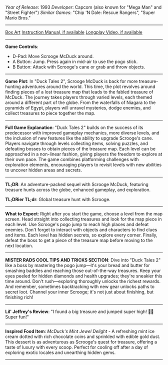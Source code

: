 *Year of Release*: 1993
*Developer*: Capcom (also known for "Mega Man" and "Street Fighter")
*Similar Games*: "Chip 'N Dale: Rescue Rangers", "Super Mario Bros."

---
[Box Art](https://www.google.com/search?newwindow=1&sca_esv=171a28ce0fc58a51&q=NES+Game+Box+Art+Duck+Tales+2&uds=AMwkrPvg5PKm_dNhMKTbEqnEKe3-6XxiOpNFjFnlqxFDMqlwhD6DPVRAm9-_1gPBbxy9DIo_-S5UzNiyucG_Gr6nVqbvCtLly5uEc6a3pXEPsUbauYHkPixzlqsDC7Hx8tvooks1KEQd&udm=2&sa=X&ved=2ahUKEwi1r5fThMWEAxVsGtAFHU9IDJYQtKgLegQIDBAB&biw=1536&bih=714&dpr=1.25) 
[Instruction Manual, if available](https://www.google.com/search?q=NES+Instruction+Manual+Duck+Tales+2)
[Longplay Video, if available](https://www.youtube.com/results?search_query=nes+full+longplay+Duck+Tales+2) 

- - -
**Game Controls**:
- D-Pad: Move Scrooge McDuck around.
- A Button: Jump. Press again in mid-air to use the pogo stick.
- B Button: Attack with Scrooge's cane or grab and throw objects.

- - -
**Game Plot**: In "Duck Tales 2", Scrooge McDuck is back for more treasure-hunting adventures around the world. This time, the plot revolves around finding pieces of a lost treasure map that leads to the fabled treasure of McDuck. The journey takes players through varied levels, each themed around a different part of the globe. From the waterfalls of Niagara to the pyramids of Egypt, players will unravel mysteries, dodge enemies, and collect treasures to piece together the map.

- - -
**Full Game Explanation**: "Duck Tales 2" builds on the success of its predecessor with improved gameplay mechanics, more diverse levels, and the inclusion of new features like the ability to upgrade Scrooge's cane. Players navigate through levels collecting items, solving puzzles, and defeating bosses to obtain pieces of the treasure map. Each level can be approached in a non-linear fashion, giving players the freedom to explore at their own pace. The game combines platforming challenges with exploration elements, encouraging players to revisit levels with new abilities to uncover hidden areas and secrets.

- - -
**TL;DR**: An adventure-packed sequel with Scrooge McDuck, featuring treasure hunts across the globe, enhanced gameplay, and exploration.

**TL;DRier TL;dr**: Global treasure hunt with Scrooge.

- - -
**What to Expect**: Right after you start the game, choose a level from the map screen. Head straight into collecting treasures and look for the map piece in each level. Use Scrooge's pogo jump to reach high places and defeat enemies. Don't forget to interact with objects and characters to find clues and items. Each level has hidden secrets, so explore every corner. Finally, defeat the boss to get a piece of the treasure map before moving to the next location.

---

**MISTER RADS COOL TIPS AND TRICKS SECTION**: Dive into "Duck Tales 2" like a boss by mastering the pogo jump—it's your bread and butter for smashing baddies and reaching those out-of-the-way treasures. Keep your eyes peeled for hidden diamonds and health upgrades; they're sneakier this time around. Don't rush—exploring thoroughly unlocks the richest rewards. And remember, sometimes backtracking with new gear unlocks paths to secret loot. Channel your inner Scrooge; it's not just about finishing, but finishing rich!

---
**Lil' Jeffrey's Review**: "I found a big treasure and jumped super high! 🤑💎 Super fun!"

---
**Inspired Food Item**: *McDuck's Mint Jewel Delight* - A refreshing mint ice cream dotted with rich chocolate coins and sprinkled with edible gold dust. This dessert is as adventurous as Scrooge's quest for treasure, offering a taste of luxury with every scoop. Perfect for cooling off after a day of exploring exotic locales and unearthing hidden gems.

---